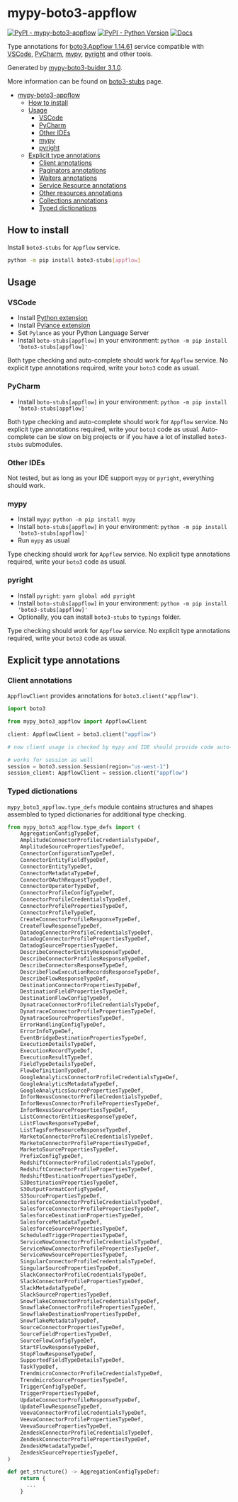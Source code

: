 # mypy-boto3-appflow

[![PyPI - mypy-boto3-appflow](https://img.shields.io/pypi/v/mypy-boto3-appflow.svg?color=blue)](https://pypi.org/project/mypy-boto3-appflow)
[![PyPI - Python Version](https://img.shields.io/pypi/pyversions/mypy-boto3-appflow.svg?color=blue)](https://pypi.org/project/mypy-boto3-appflow)
[![Docs](https://img.shields.io/readthedocs/mypy-boto3-builder.svg?color=blue)](https://mypy-boto3-builder.readthedocs.io/)

Type annotations for
[boto3.Appflow 1.14.61](https://boto3.amazonaws.com/v1/documentation/api/1.14.61/reference/services/appflow.html#Appflow) service
compatible with
[VSCode](https://code.visualstudio.com/),
[PyCharm](https://www.jetbrains.com/pycharm/),
[mypy](https://github.com/python/mypy),
[pyright](https://github.com/microsoft/pyright)
and other tools.

Generated by [mypy-boto3-buider 3.1.0](https://github.com/vemel/mypy_boto3_builder).

More information can be found on [boto3-stubs](https://pypi.org/project/boto3-stubs/) page.

- [mypy-boto3-appflow](#mypy-boto3-appflow)
  - [How to install](#how-to-install)
  - [Usage](#usage)
    - [VSCode](#vscode)
    - [PyCharm](#pycharm)
    - [Other IDEs](#other-ides)
    - [mypy](#mypy)
    - [pyright](#pyright)
  - [Explicit type annotations](#explicit-type-annotations)
    - [Client annotations](#client-annotations)
    - [Paginators annotations](#paginators-annotations)
    - [Waiters annotations](#waiters-annotations)
    - [Service Resource annotations](#service-resource-annotations)
    - [Other resources annotations](#other-resources-annotations)
    - [Collections annotations](#collections-annotations)
    - [Typed dictionations](#typed-dictionations)

## How to install

Install `boto3-stubs` for `Appflow` service.

```bash
python -m pip install boto3-stubs[appflow]
```

## Usage

### VSCode

- Install [Python extension](https://marketplace.visualstudio.com/items?itemName=ms-python.python)
- Install [Pylance extension](https://marketplace.visualstudio.com/items?itemName=ms-python.vscode-pylance)
- Set `Pylance` as your Python Language Server
- Install `boto-stubs[appflow]` in your environment: `python -m pip install 'boto3-stubs[appflow]'`

Both type checking and auto-complete should work for `Appflow` service.
No explicit type annotations required, write your `boto3` code as usual.

### PyCharm

- Install `boto-stubs[appflow]` in your environment: `python -m pip install 'boto3-stubs[appflow]'`

Both type checking and auto-complete should work for `Appflow` service.
No explicit type annotations required, write your `boto3` code as usual.
Auto-complete can be slow on big projects or if you have a lot of installed `boto3-stubs` submodules.

### Other IDEs

Not tested, but as long as your IDE support `mypy` or `pyright`, everything should work.

### mypy

- Install `mypy`: `python -m pip install mypy`
- Install `boto-stubs[appflow]` in your environment: `python -m pip install 'boto3-stubs[appflow]'`
- Run `mypy` as usual

Type checking should work for `Appflow` service.
No explicit type annotations required, write your `boto3` code as usual.

### pyright

- Install `pyright`: `yarn global add pyright`
- Install `boto-stubs[appflow]` in your environment: `python -m pip install 'boto3-stubs[appflow]'`
- Optionally, you can install `boto3-stubs` to `typings` folder.

Type checking should work for `Appflow` service.
No explicit type annotations required, write your `boto3` code as usual.

## Explicit type annotations

### Client annotations

`AppflowClient` provides annotations for `boto3.client("appflow")`.

```python
import boto3

from mypy_boto3_appflow import AppflowClient

client: AppflowClient = boto3.client("appflow")

# now client usage is checked by mypy and IDE should provide code auto-complete

# works for session as well
session = boto3.session.Session(region="us-west-1")
session_client: AppflowClient = session.client("appflow")
```








### Typed dictionations

`mypy_boto3_appflow.type_defs` module contains structures and shapes assembled
to typed dictionaries for additional type checking.

```python
from mypy_boto3_appflow.type_defs import (
    AggregationConfigTypeDef,
    AmplitudeConnectorProfileCredentialsTypeDef,
    AmplitudeSourcePropertiesTypeDef,
    ConnectorConfigurationTypeDef,
    ConnectorEntityFieldTypeDef,
    ConnectorEntityTypeDef,
    ConnectorMetadataTypeDef,
    ConnectorOAuthRequestTypeDef,
    ConnectorOperatorTypeDef,
    ConnectorProfileConfigTypeDef,
    ConnectorProfileCredentialsTypeDef,
    ConnectorProfilePropertiesTypeDef,
    ConnectorProfileTypeDef,
    CreateConnectorProfileResponseTypeDef,
    CreateFlowResponseTypeDef,
    DatadogConnectorProfileCredentialsTypeDef,
    DatadogConnectorProfilePropertiesTypeDef,
    DatadogSourcePropertiesTypeDef,
    DescribeConnectorEntityResponseTypeDef,
    DescribeConnectorProfilesResponseTypeDef,
    DescribeConnectorsResponseTypeDef,
    DescribeFlowExecutionRecordsResponseTypeDef,
    DescribeFlowResponseTypeDef,
    DestinationConnectorPropertiesTypeDef,
    DestinationFieldPropertiesTypeDef,
    DestinationFlowConfigTypeDef,
    DynatraceConnectorProfileCredentialsTypeDef,
    DynatraceConnectorProfilePropertiesTypeDef,
    DynatraceSourcePropertiesTypeDef,
    ErrorHandlingConfigTypeDef,
    ErrorInfoTypeDef,
    EventBridgeDestinationPropertiesTypeDef,
    ExecutionDetailsTypeDef,
    ExecutionRecordTypeDef,
    ExecutionResultTypeDef,
    FieldTypeDetailsTypeDef,
    FlowDefinitionTypeDef,
    GoogleAnalyticsConnectorProfileCredentialsTypeDef,
    GoogleAnalyticsMetadataTypeDef,
    GoogleAnalyticsSourcePropertiesTypeDef,
    InforNexusConnectorProfileCredentialsTypeDef,
    InforNexusConnectorProfilePropertiesTypeDef,
    InforNexusSourcePropertiesTypeDef,
    ListConnectorEntitiesResponseTypeDef,
    ListFlowsResponseTypeDef,
    ListTagsForResourceResponseTypeDef,
    MarketoConnectorProfileCredentialsTypeDef,
    MarketoConnectorProfilePropertiesTypeDef,
    MarketoSourcePropertiesTypeDef,
    PrefixConfigTypeDef,
    RedshiftConnectorProfileCredentialsTypeDef,
    RedshiftConnectorProfilePropertiesTypeDef,
    RedshiftDestinationPropertiesTypeDef,
    S3DestinationPropertiesTypeDef,
    S3OutputFormatConfigTypeDef,
    S3SourcePropertiesTypeDef,
    SalesforceConnectorProfileCredentialsTypeDef,
    SalesforceConnectorProfilePropertiesTypeDef,
    SalesforceDestinationPropertiesTypeDef,
    SalesforceMetadataTypeDef,
    SalesforceSourcePropertiesTypeDef,
    ScheduledTriggerPropertiesTypeDef,
    ServiceNowConnectorProfileCredentialsTypeDef,
    ServiceNowConnectorProfilePropertiesTypeDef,
    ServiceNowSourcePropertiesTypeDef,
    SingularConnectorProfileCredentialsTypeDef,
    SingularSourcePropertiesTypeDef,
    SlackConnectorProfileCredentialsTypeDef,
    SlackConnectorProfilePropertiesTypeDef,
    SlackMetadataTypeDef,
    SlackSourcePropertiesTypeDef,
    SnowflakeConnectorProfileCredentialsTypeDef,
    SnowflakeConnectorProfilePropertiesTypeDef,
    SnowflakeDestinationPropertiesTypeDef,
    SnowflakeMetadataTypeDef,
    SourceConnectorPropertiesTypeDef,
    SourceFieldPropertiesTypeDef,
    SourceFlowConfigTypeDef,
    StartFlowResponseTypeDef,
    StopFlowResponseTypeDef,
    SupportedFieldTypeDetailsTypeDef,
    TaskTypeDef,
    TrendmicroConnectorProfileCredentialsTypeDef,
    TrendmicroSourcePropertiesTypeDef,
    TriggerConfigTypeDef,
    TriggerPropertiesTypeDef,
    UpdateConnectorProfileResponseTypeDef,
    UpdateFlowResponseTypeDef,
    VeevaConnectorProfileCredentialsTypeDef,
    VeevaConnectorProfilePropertiesTypeDef,
    VeevaSourcePropertiesTypeDef,
    ZendeskConnectorProfileCredentialsTypeDef,
    ZendeskConnectorProfilePropertiesTypeDef,
    ZendeskMetadataTypeDef,
    ZendeskSourcePropertiesTypeDef,
)

def get_structure() -> AggregationConfigTypeDef:
    return {
      ...
    }
```

